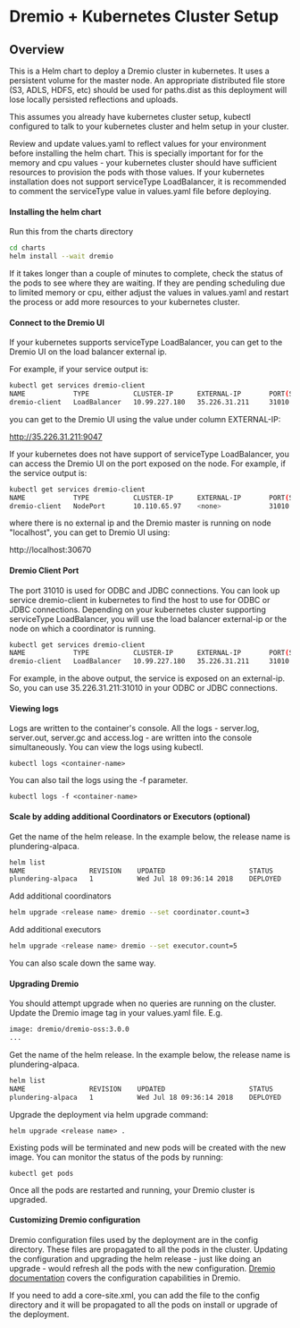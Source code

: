 # Dremio + Kubernetes Cluster Setup

## Overview

This is a Helm chart to deploy a Dremio cluster in kubernetes. It uses a persistent volume for the master node. An appropriate distributed file store (S3, ADLS, HDFS, etc) should be used for paths.dist as this deployment will lose locally persisted reflections and uploads.

This assumes you already have kubernetes cluster setup, kubectl configured to talk to your kubernetes cluster and helm setup in your cluster.

Review and update values.yaml to reflect values for your environment before installing the helm chart. This is specially important for for the memory and cpu values - your kubernetes cluster should have sufficient resources to provision the pods with those values. If your kubernetes installation does not support serviceType LoadBalancer, it is recommended to comment the serviceType value in values.yaml file before deploying.

#### Installing the helm chart
Run this from the charts directory
```bash
cd charts
helm install --wait dremio
```
If it takes longer than a couple of minutes to complete, check the status of the pods to see where they are waiting. If they are pending scheduling due to limited memory or cpu, either adjust the values in values.yaml and restart the process or add more resources to your kubernetes cluster.

#### Connect to the Dremio UI
If your kubernetes supports serviceType LoadBalancer, you can get to the Dremio UI on the load balancer external ip.

For example, if your service output is:

```bash
kubectl get services dremio-client
NAME            TYPE           CLUSTER-IP      EXTERNAL-IP       PORT(S)                          AGE
dremio-client   LoadBalancer   10.99.227.180   35.226.31.211     31010:32260/TCP,9047:30620/TCP   2d
```

you can get to the Dremio UI using the value under column EXTERNAL-IP:

http://35.226.31.211:9047

If your kubernetes does not have support of serviceType LoadBalancer, you can access the Dremio UI on the port exposed on the node. For example, if the service output is:

```bash
kubectl get services dremio-client
NAME            TYPE           CLUSTER-IP      EXTERNAL-IP       PORT(S)                          AGE
dremio-client   NodePort       10.110.65.97    <none>            31010:32390/TCP,9047:30670/TCP   1h
```
where there is no external ip and the Dremio master is running on node "localhost", you can get to Dremio UI using:

http://localhost:30670


#### Dremio Client Port
The port 31010 is used for ODBC and JDBC connections. You can look up service dremio-client in kubernetes to find the host to use for ODBC or JDBC connections. Depending on your kubernetes cluster supporting serviceType LoadBalancer, you will use the load balancer external-ip or the node on which a coordinator is running.

```bash
kubectl get services dremio-client
NAME            TYPE           CLUSTER-IP      EXTERNAL-IP       PORT(S)                          AGE
dremio-client   LoadBalancer   10.99.227.180   35.226.31.211     31010:32260/TCP,9047:30620/TCP   2d
```

For example, in the above output, the service is exposed on an external-ip. So, you can use 35.226.31.211:31010 in your ODBC or JDBC connections.

#### Viewing logs
Logs are written to the container's console. All the logs - server.log, server.out, server.gc and access.log - are written into the console simultaneously. You can view the logs using kubectl.
```
kubectl logs <container-name>
```
You can also tail the logs using the -f parameter.
```
kubectl logs -f <container-name>
```

#### Scale by adding additional Coordinators or Executors (optional)
Get the name of the helm release. In the example below, the release name is plundering-alpaca.
```bash
helm list
NAME             	REVISION	UPDATED                 	STATUS  	CHART       	NAMESPACE
plundering-alpaca	1       	Wed Jul 18 09:36:14 2018	DEPLOYED	dremio-0.0.5	default
```

Add additional coordinators
```bash
helm upgrade <release name> dremio --set coordinator.count=3
```

Add additional executors
```bash
helm upgrade <release name> dremio --set executor.count=5
```

You can also scale down the same way.

#### Upgrading Dremio
You should attempt upgrade when no queries are running on the cluster. Update the Dremio image tag in your values.yaml file. E.g.
```bash
image: dremio/dremio-oss:3.0.0
...
```

Get the name of the helm release. In the example below, the release name is plundering-alpaca.
```bash
helm list
NAME             	REVISION	UPDATED                 	STATUS  	CHART       	NAMESPACE
plundering-alpaca	1       	Wed Jul 18 09:36:14 2018	DEPLOYED	dremio-0.0.5	default
```

Upgrade the deployment via helm upgrade command:
```
helm upgrade <release name> .
```

Existing pods will be terminated and new pods will be created with the new image. You can
monitor the status of the pods by running:
```
kubectl get pods
```

Once all the pods are restarted and running, your Dremio cluster is upgraded.

#### Customizing Dremio configuration

Dremio configuration files used by the deployment are in the config directory. These files are propagated to all the pods in the cluster. Updating the configuration and upgrading the helm release - just like doing an upgrade - would refresh all the pods with the new configuration. [Dremio documentation](https://docs.dremio.com/deployment/README-config.html) covers the configuration capabilities in Dremio.

If you need to add a core-site.xml, you can add the file to the config directory and it will be propagated to all the pods on install or upgrade of the deployment.
